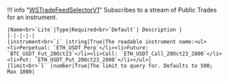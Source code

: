 !!! info "[WSTradeFeedSelectorV1](schemas/ws_trade_feed_selector_v1.md)"
    Subscribes to a stream of Public Trades for an instrument.<br>

    |Name<br>`Lite`|Type|Required<br>`Default`| Description |
    |-|-|-|-|
    |instrument<br>`i` |string|True|The readable instrument name:<ul><li>Perpetual: `ETH_USDT_Perp`</li><li>Future: `BTC_USDT_Fut_20Oct23`</li><li>Call: `ETH_USDT_Call_20Oct23_2800`</li><li>Put: `ETH_USDT_Put_20Oct23_2800`</li></ul>|
    |limit<br>`l` |number|True|The limit to query for. Defaults to 500; Max 1000|
